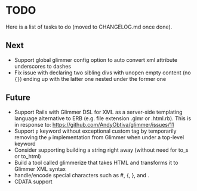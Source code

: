 # TODO

Here is a list of tasks to do (moved to CHANGELOG.md once done).

## Next

- Support global glimmer config option to auto convert xml attribute underscores to dashes
- Fix issue with declaring two sibling divs with unopen empty content (no `{}`) ending up with the latter one nested under the former one

## Future

- Support Rails with Glimmer DSL for XML as a server-side templating language alternative to ERB (e.g. file extension .glmr or .html.rb). This is in response to: https://github.com/AndyObtiva/glimmer/issues/11
- Support `p` keyword without exceptional custom tag by temporarily removing the `p` implementation from Glimmer when under a top-level keyword
- Consider supporting building a string right away (without need for to_s or to_html)
- Build a tool called glimmerize that takes HTML and transforms it to Glimmer XML syntax
- handle/encode special characters such as #, {, }, and .
- CDATA support
